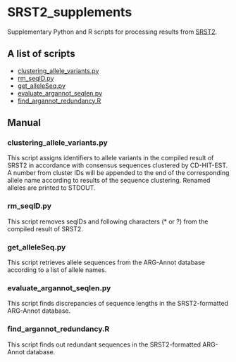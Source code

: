 # SRST2_supplements
Supplementary Python and R scripts for processing results from [SRST2](https://github.com/katholt/srst2).

## A list of scripts
* [clustering_allele_variants.py](#clustering_allele_variants)
* [rm_seqID.py](#rm_seqID)
* [get_alleleSeq.py](#get_alleleSeq)
* [evaluate_argannot_seqlen.py](#evaluate_argannot_seqlen)
* [find_argannot_redundancy.R](#find_argannot_redundancy)

## Manual
### <a name="clustering_allele_variants"></a>clustering_allele_variants.py
This script assigns identifiers to allele variants in the compiled result of SRST2 in accordance with consensus sequences clustered by CD-HIT-EST. A number from cluster IDs will be appended to the end of the corresponding allele name according to results of the sequence clustering. Renamed alleles are printed to STDOUT.

### <a name="rm_seqID"></a>rm_seqID.py
This script removes seqIDs and following characters (\* or ?) from the compiled result of SRST2.

### <a name="get_alleleSeq"></a>get_alleleSeq.py
This script retrieves allele sequences from the ARG-Annot database according to a list of allele names.

### <a name="evaluate_argannot_seqlen"></a>evaluate_argannot_seqlen.py
This script finds discrepancies of sequence lengths in the SRST2-formatted ARG-Annot database.

### <a name="find_argannot_redundancy"></a>find_argannot_redundancy.R
This script finds out redundant sequences in the SRST2-formatted ARG-Annot database.
